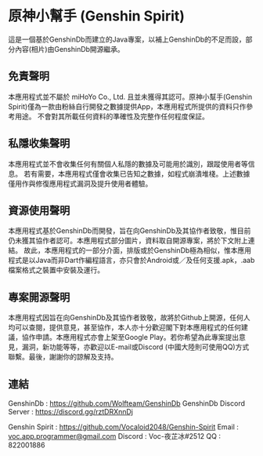 # 原神小幫手 (Genshin Spirit)
這是一個基於GenshinDb而建立的Java專案，以補上GenshinDb的不足而設，部分內容(相片)由GenshinDb開源繼承。

## 免責聲明
本應用程式並不屬於 miHoYo Co., Ltd. 且並未獲得其認可。原神小幫手(Genshin Spirit)僅為一款由粉絲自行開發之數據提供App，本應用程式所提供的資料只作參考用途。 不會對其所載任何資料的準確性及完整作任何程度保証。

## 私隱收集聲明
本應用程式並不會收集任何有關個人私隱的數據及可能用於識別，跟蹤使用者等信息。 若有需要，本應用程式僅會收集已告知之數據，如程式崩潰堆棧。上述數據僅用作與修復應用程式漏洞及提升使用者體驗。

## 資源使用聲明
本應用程式基於GenshinDb而開發，旨在向GenshinDb及其協作者致敬，惟目前仍未獲其協作者認可。本應用程式部分圖片，資料取自開源專案，將於下文附上連結。
故此，本應用程式的一部分介面，排版或於GenshinDb極為相似，惟本應用程式是以Java而非Dart作編程語言，亦只會於Android或／及任何支援.apk，.aab檔案格式之裝置中安裝及運行。

## 專案開源聲明
本應用程式因旨在向GenshinDb及其協作者致敬，故將於Github上開源，任何人均可以查閱，提供意見，甚至協作，本人亦十分歡迎閣下對本應用程式的任何建議，協作申請。本應用程式亦會上架至Google Play。若你希望為此專案提出意見，漏洞，新功能等等，亦歡迎以E-mail或Discord (中國大陸則可使用QQ)方式聯繫。最後，謝謝你的諒解及支持。

## 連結
GenshinDb : https://github.com/Wolfteam/GenshinDb
GenshinDb Discord Server : https://discord.gg/rztDRXnnDj

Genshin Spirit : https://github.com/Vocaloid2048/Genshin-Spirit
Email : voc.app.programmer@gmail.com
Discord : Voc-夜芷冰#2512
QQ : 822001886
